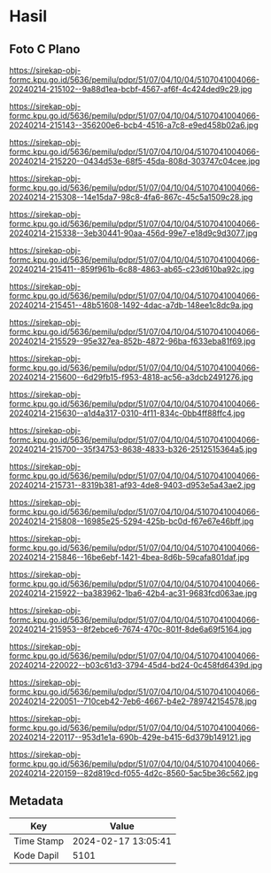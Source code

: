 # Hasil

## Foto C Plano

https://sirekap-obj-formc.kpu.go.id/5636/pemilu/pdpr/51/07/04/10/04/5107041004066-20240214-215102--9a88d1ea-bcbf-4567-af6f-4c424ded9c29.jpg

https://sirekap-obj-formc.kpu.go.id/5636/pemilu/pdpr/51/07/04/10/04/5107041004066-20240214-215143--356200e6-bcb4-4516-a7c8-e9ed458b02a6.jpg

https://sirekap-obj-formc.kpu.go.id/5636/pemilu/pdpr/51/07/04/10/04/5107041004066-20240214-215220--0434d53e-68f5-45da-808d-303747c04cee.jpg

https://sirekap-obj-formc.kpu.go.id/5636/pemilu/pdpr/51/07/04/10/04/5107041004066-20240214-215308--14e15da7-98c8-4fa6-867c-45c5a1509c28.jpg

https://sirekap-obj-formc.kpu.go.id/5636/pemilu/pdpr/51/07/04/10/04/5107041004066-20240214-215338--3eb30441-90aa-456d-99e7-e18d9c9d3077.jpg

https://sirekap-obj-formc.kpu.go.id/5636/pemilu/pdpr/51/07/04/10/04/5107041004066-20240214-215411--859f961b-6c88-4863-ab65-c23d610ba92c.jpg

https://sirekap-obj-formc.kpu.go.id/5636/pemilu/pdpr/51/07/04/10/04/5107041004066-20240214-215451--48b51608-1492-4dac-a7db-148ee1c8dc9a.jpg

https://sirekap-obj-formc.kpu.go.id/5636/pemilu/pdpr/51/07/04/10/04/5107041004066-20240214-215529--95e327ea-852b-4872-96ba-f633eba81f69.jpg

https://sirekap-obj-formc.kpu.go.id/5636/pemilu/pdpr/51/07/04/10/04/5107041004066-20240214-215600--6d29fb15-f953-4818-ac56-a3dcb2491276.jpg

https://sirekap-obj-formc.kpu.go.id/5636/pemilu/pdpr/51/07/04/10/04/5107041004066-20240214-215630--a1d4a317-0310-4f11-834c-0bb4ff88ffc4.jpg

https://sirekap-obj-formc.kpu.go.id/5636/pemilu/pdpr/51/07/04/10/04/5107041004066-20240214-215700--35f34753-8638-4833-b326-2512515364a5.jpg

https://sirekap-obj-formc.kpu.go.id/5636/pemilu/pdpr/51/07/04/10/04/5107041004066-20240214-215731--8319b381-af93-4de8-9403-d953e5a43ae2.jpg

https://sirekap-obj-formc.kpu.go.id/5636/pemilu/pdpr/51/07/04/10/04/5107041004066-20240214-215808--16985e25-5294-425b-bc0d-f67e67e46bff.jpg

https://sirekap-obj-formc.kpu.go.id/5636/pemilu/pdpr/51/07/04/10/04/5107041004066-20240214-215846--16be6ebf-1421-4bea-8d6b-59cafa801daf.jpg

https://sirekap-obj-formc.kpu.go.id/5636/pemilu/pdpr/51/07/04/10/04/5107041004066-20240214-215922--ba383962-1ba6-42b4-ac31-9683fcd063ae.jpg

https://sirekap-obj-formc.kpu.go.id/5636/pemilu/pdpr/51/07/04/10/04/5107041004066-20240214-215953--8f2ebce6-7674-470c-801f-8de6a69f5164.jpg

https://sirekap-obj-formc.kpu.go.id/5636/pemilu/pdpr/51/07/04/10/04/5107041004066-20240214-220022--b03c61d3-3794-45d4-bd24-0c458fd6439d.jpg

https://sirekap-obj-formc.kpu.go.id/5636/pemilu/pdpr/51/07/04/10/04/5107041004066-20240214-220051--710ceb42-7eb6-4667-b4e2-789742154578.jpg

https://sirekap-obj-formc.kpu.go.id/5636/pemilu/pdpr/51/07/04/10/04/5107041004066-20240214-220117--953d1e1a-690b-429e-b415-6d379b149121.jpg

https://sirekap-obj-formc.kpu.go.id/5636/pemilu/pdpr/51/07/04/10/04/5107041004066-20240214-220159--82d819cd-f055-4d2c-8560-5ac5be36c562.jpg


## Metadata

| Key        | Value               |
| ---------- | ------------------- |
| Time Stamp | 2024-02-17 13:05:41 |
| Kode Dapil | 5101                |



